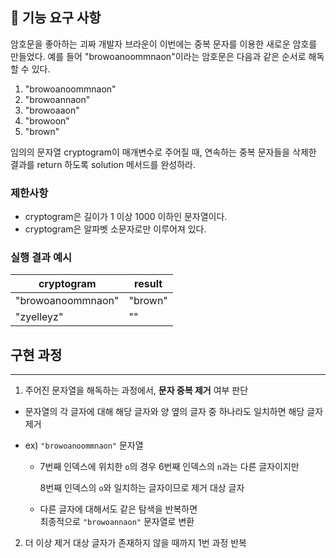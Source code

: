 ## 🚀 기능 요구 사항

암호문을 좋아하는 괴짜 개발자 브라운이 이번에는 중복 문자를 이용한 새로운 암호를 만들었다. 예를 들어 "browoanoommnaon"이라는 암호문은 다음과 같은 순서로 해독할 수 있다.

1. "browoanoommnaon"
2. "browoannaon"
3. "browoaaon"
4. "browoon"
5. "brown"

임의의 문자열 cryptogram이 매개변수로 주어질 때, 연속하는 중복 문자들을 삭제한 결과를 return 하도록 solution 메서드를 완성하라.

### 제한사항

- cryptogram은 길이가 1 이상 1000 이하인 문자열이다.
- cryptogram은 알파벳 소문자로만 이루어져 있다.

### 실행 결과 예시

| cryptogram | result |
| --- | --- |
| "browoanoommnaon" | "brown" |
| "zyelleyz" | "" |

## 구현 과정



---

1. 주어진 문자열을 해독하는 과정에서, **문자 중복 제거** 여부 판단

  - 문자열의 각 글자에 대해 해당 글자와 양 옆의 글자 중 하나라도 일치하면 해당 글자 제거

  - ex) `"browoanoommnaon"` 문자열

    - 7번째 인덱스에 위치한 `o`의 경우 6번째 인덱스의 `n`과는 다른 글자이지만

      8번째 인덱스의 `o`와 일치하는 글자이므로 제거 대상 글자

    - 다른 글자에 대해서도 같은 탐색을 반복하면<br>
      최종적으로 `"browoannaon"` 문자열로 변환


2. 더 이상 제거 대상 글자가 존재하지 않을 때까지 1번 과정 반복
        
    
   
    